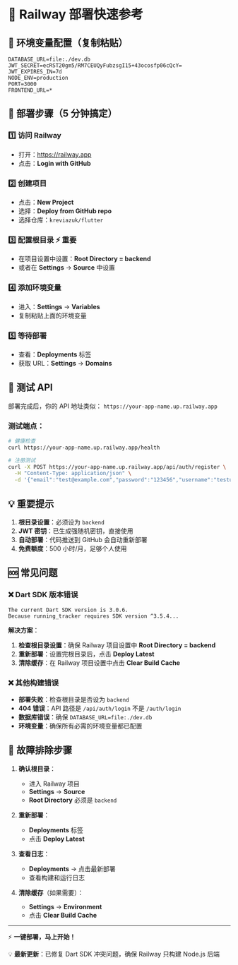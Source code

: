 # 🚂 Railway 部署快速参考

## 📝 环境变量配置（复制粘贴）

```env
DATABASE_URL=file:./dev.db
JWT_SECRET=ecRST20gm5/RM7CEUQyFubzsgI15+43ocosfp06cQcY=
JWT_EXPIRES_IN=7d
NODE_ENV=production
PORT=3000
FRONTEND_URL=*
```

## 🎯 部署步骤（5 分钟搞定）

### 1️⃣ 访问 Railway

- 打开：https://railway.app
- 点击：**Login with GitHub**

### 2️⃣ 创建项目

- 点击：**New Project**
- 选择：**Deploy from GitHub repo**
- 选择仓库：`kreviazuk/flutter`

### 3️⃣ 配置根目录 ⚡ **重要**

- 在项目设置中设置：**Root Directory = backend**
- 或者在 **Settings** → **Source** 中设置

### 4️⃣ 添加环境变量

- 进入：**Settings** → **Variables**
- 复制粘贴上面的环境变量

### 5️⃣ 等待部署

- 查看：**Deployments** 标签
- 获取 URL：**Settings** → **Domains**

## 🔗 测试 API

部署完成后，你的 API 地址类似：
`https://your-app-name.up.railway.app`

### 测试端点：

```bash
# 健康检查
curl https://your-app-name.up.railway.app/health

# 注册测试
curl -X POST https://your-app-name.up.railway.app/api/auth/register \
  -H "Content-Type: application/json" \
  -d '{"email":"test@example.com","password":"123456","username":"testuser"}'
```

## 💡 重要提示

1. **根目录设置**：必须设为 `backend`
2. **JWT 密钥**：已生成强随机密钥，直接使用
3. **自动部署**：代码推送到 GitHub 会自动重新部署
4. **免费额度**：500 小时/月，足够个人使用

## 🆘 常见问题

### ❌ **Dart SDK 版本错误**

```
The current Dart SDK version is 3.0.6.
Because running_tracker requires SDK version ^3.5.4...
```

**解决方案**：

1. **检查根目录设置**：确保 Railway 项目设置中 **Root Directory = backend**
2. **重新部署**：设置完根目录后，点击 **Deploy Latest**
3. **清除缓存**：在 Railway 项目设置中点击 **Clear Build Cache**

### ❌ **其他构建错误**

- **部署失败**：检查根目录是否设为 `backend`
- **404 错误**：API 路径是 `/api/auth/login` 不是 `/auth/login`
- **数据库错误**：确保 `DATABASE_URL=file:./dev.db`
- **环境变量**：确保所有必需的环境变量都已配置

## 🔧 故障排除步骤

1. **确认根目录**：

   - 进入 Railway 项目
   - **Settings** → **Source**
   - **Root Directory** 必须是 `backend`

2. **重新部署**：

   - **Deployments** 标签
   - 点击 **Deploy Latest**

3. **查看日志**：

   - **Deployments** → 点击最新部署
   - 查看构建和运行日志

4. **清除缓存**（如果需要）：
   - **Settings** → **Environment**
   - 点击 **Clear Build Cache**

---

⚡ **一键部署，马上开始！**

💡 **最新更新**：已修复 Dart SDK 冲突问题，确保 Railway 只构建 Node.js 后端
